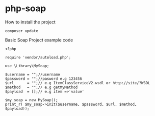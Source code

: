 # php-soap

How to install the project
```
composer update
```


Basic Soap Project
example code
```
<?php

require 'vendor/autoload.php';

use \Library\MySoap;

$username = "";//username 
$password = "";//pasword e.g 123456 
$url      = "";// e.g ItemClassServiceV2.wsdl or http://site/?WSDL
$method   = "";// e.g getMyMethod
$payload  = [];// e.g item =>'value'

$my_soap = new MySoap();
print_r( $my_soap->init($username, $password, $url, $method, $payload));

```
